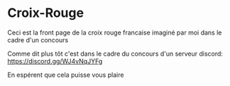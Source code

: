 # Croix-Rouge
Ceci est la front page de la croix rouge francaise imaginé par moi dans le cadre d'un concours


Comme dit plus tôt c'est dans le cadre du concours d'un serveur discord: https://discord.gg/WJ4vNqJYFg

En espérent que cela puisse vous plaire
